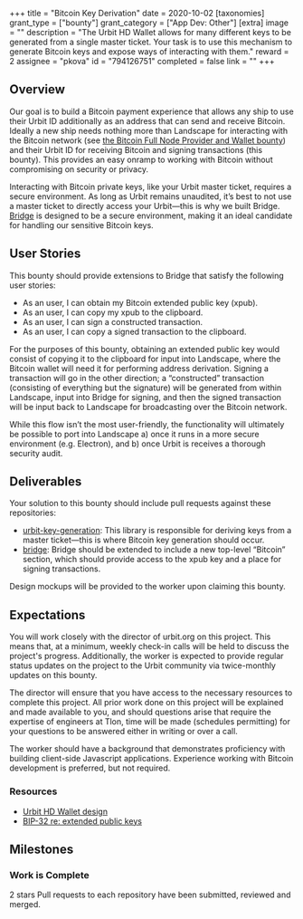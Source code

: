 +++
title = "Bitcoin Key Derivation"
date = 2020-10-02
[taxonomies]
grant_type = ["bounty"]
grant_category = ["App Dev: Other"]
[extra]
image = ""
description = "The Urbit HD Wallet allows for many different keys to be generated from a single master ticket. Your task is to use this mechanism to generate Bitcoin keys and expose ways of interacting with them."
reward = 2
assignee = "pkova"
id = "794126751"
completed = false
link = ""
+++

## Overview
Our goal is to build a Bitcoin payment experience that allows any ship to use their Urbit ID additionally as an address that can send and receive Bitcoin. Ideally a new ship needs nothing more than Landscape for interacting with the Bitcoin network (see [the Bitcoin Full Node Provider and Wallet bounty](https://grants.urbit.org/bounties/2056919898-bitcoin-full-node-provider-and-wallet)) and their Urbit ID for receiving Bitcoin and signing transactions (this bounty). This provides an easy onramp to working with Bitcoin without compromising on security or privacy. 

Interacting with Bitcoin private keys, like your Urbit master ticket, requires a secure environment. As long as Urbit remains unaudited, it’s best to not use a master ticket to directly access your Urbit—this is why we built Bridge. [Bridge](https://bridge.urbit.org) is designed to be a secure environment, making it an ideal candidate for handling our sensitive Bitcoin keys.

## User Stories
This bounty should provide extensions to Bridge that satisfy the following user stories:

* As an user, I can obtain my Bitcoin extended public key (xpub).
* As an user, I can copy my xpub to the clipboard.
* As an user, I can sign a constructed transaction.
* As an user, I can copy a signed transaction to the clipboard.

For the purposes of this bounty, obtaining an extended public key would consist of copying it to the clipboard for input into Landscape, where the Bitcoin wallet will need it for performing address derivation. Signing a transaction will go in the other direction; a “constructed” transaction (consisting of everything but the signature) will be generated from within Landscape, input into Bridge for signing, and then the signed transaction will be input back to Landscape for broadcasting over the Bitcoin network. 

While this flow isn’t the most user-friendly, the functionality will ultimately be possible to port into Landscape a) once it runs in a more secure environment (e.g. Electron), and b) once Urbit is receives a thorough security audit.

## Deliverables
Your solution to this bounty should include pull requests against these repositories:

* [urbit-key-generation](https://github.com/urbit/urbit-key-generation): This library is responsible for deriving keys from a master ticket—this is where Bitcoin key generation should occur.
* [bridge](https://github.com/urbit/bridge/): Bridge should be extended to include a new top-level “Bitcoin” section, which should provide access to the xpub key and a place for signing transactions.

Design mockups will be provided to the worker upon claiming this bounty.

## Expectations
You will work closely with the director of urbit.org on this project. This means that, at a minimum, weekly check-in calls will be held to discuss the project's progress. Additionally, the worker is expected to provide regular status updates on the project to the Urbit community via twice-monthly updates on this bounty.

The director will ensure that you have access to the necessary resources to complete this project. All prior work done on this project will be explained and made available to you, and should questions arise that require the expertise of engineers at Tlon, time will be made (schedules permitting) for your questions to be answered either in writing or over a call.

The worker should have a background that demonstrates proficiency with building client-side Javascript applications. Experience working with Bitcoin development is preferred, but not required.

### Resources

* [Urbit HD Wallet design](https://github.com/urbit/fora-posts/blob/master/proposals/posts/~2018.11.8..19.31.59..ba77~.md)
* [BIP-32 re: extended public keys](https://github.com/bitcoin/bips/blob/master/bip-0032.mediawiki#Extended_keys)

## Milestones


### Work is Complete
2 stars
Pull requests to each repository have been submitted, reviewed and merged.

    